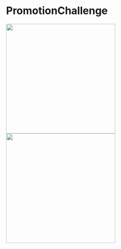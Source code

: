 # PromotionChallenge

<img src="https://github.com/lion4ik/PromotionChallenge/assets/2050372/c2c84b50-6292-435b-8a4b-a4de19397bbb" width="300">
<img src="https://github.com/lion4ik/PromotionChallenge/assets/2050372/bece95c5-c819-449e-b7b1-2959a9425514" width="300">
